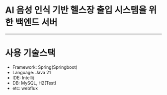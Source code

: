 # AI 음성 인식 기반 헬스장 출입 시스템을 위한 백엔드 서버
--- 
# 사용 기술스택
- Framework: Spring(Springboot)
- Language: Java 21
- IDE: Intellij
- DB: MySQL, H2(Test)
- etc: webflux
